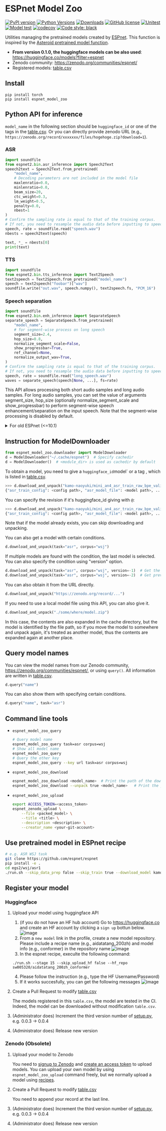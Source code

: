 # ESPnet Model Zoo

[![PyPI version](https://badge.fury.io/py/espnet-model-zoo.svg)](https://badge.fury.io/py/espnet-model-zoo)
[![Python Versions](https://img.shields.io/pypi/pyversions/espnet_model_zoo.svg)](https://pypi.org/project/espnet_model_zoo/)
[![Downloads](https://pepy.tech/badge/espnet_model_zoo)](https://pepy.tech/project/espnet_model_zoo)
[![GitHub license](https://img.shields.io/github/license/espnet/espnet_model_zoo.svg)](https://github.com/espnet/espnet_model_zoo)
[![Unitest](https://github.com/espnet/espnet_model_zoo/workflows/Unitest/badge.svg)](https://github.com/espnet/espnet_model_zoo/actions?query=workflow%3AUnitest)
[![Model test](https://github.com/espnet/espnet_model_zoo/workflows/Model%20test/badge.svg)](https://github.com/espnet/espnet_model_zoo/actions?query=workflow%3A%22Model+test%22)
[![codecov](https://codecov.io/gh/espnet/espnet_model_zoo/branch/master/graph/badge.svg)](https://codecov.io/gh/espnet/espnet_model_zoo)
[![Code style: black](https://img.shields.io/badge/code%20style-black-000000.svg)](https://github.com/psf/black)

Utilities managing the pretrained models created by [ESPnet](https://github.com/espnet/espnet). This function is inspired by the [Asteroid pretrained model function](https://github.com/mpariente/asteroid/blob/master/docs/source/readmes/pretrained_models.md).

- **From version 0.1.0, the huggingface models can be also used**: https://huggingface.co/models?filter=espnet
- Zenodo community: https://zenodo.org/communities/espnet/
- Registered models: [table.csv](espnet_model_zoo/table.csv)

## Install

```
pip install torch
pip install espnet_model_zoo
```

## Python API for inference
`model_name` in the following section should be `huggingface_id` or one of the tags in the [table.csv](espnet_model_zoo/table.csv).
Or you can directly provide zenodo URL (e.g., `https://zenodo.org/record/xxxxxxx/files/hogehoge.zip?download=1`).

### ASR

```python
import soundfile
from espnet2.bin.asr_inference import Speech2Text
speech2text = Speech2Text.from_pretrained(
    "model_name",
    # Decoding parameters are not included in the model file
    maxlenratio=0.0,
    minlenratio=0.0,
    beam_size=20,
    ctc_weight=0.3,
    lm_weight=0.5,
    penalty=0.0,
    nbest=1
)
# Confirm the sampling rate is equal to that of the training corpus.
# If not, you need to resample the audio data before inputting to speech2text
speech, rate = soundfile.read("speech.wav")
nbests = speech2text(speech)

text, *_ = nbests[0]
print(text)
```

### TTS

```python
import soundfile
from espnet2.bin.tts_inference import Text2Speech
text2speech = Text2Speech.from_pretrained("model_name")
speech = text2speech("foobar")["wav"]
soundfile.write("out.wav", speech.numpy(), text2speech.fs, "PCM_16")
```

### Speech separation

```python
import soundfile
from espnet2.bin.enh_inference import SeparateSpeech
separate_speech = SeparateSpeech.from_pretrained(
    "model_name",
    # for segment-wise process on long speech
    segment_size=2.4,
    hop_size=0.8,
    normalize_segment_scale=False,
    show_progressbar=True,
    ref_channel=None,
    normalize_output_wav=True,
)
# Confirm the sampling rate is equal to that of the training corpus.
# If not, you need to resample the audio data before inputting to speech2text
speech, rate = soundfile.read("long_speech.wav")
waves = separate_speech(speech[None, ...], fs=rate)
```

This API allows processing both short audio samples and long audio samples. For long audio samples, you can set the value of arguments segment_size, hop_size (optionally normalize_segment_scale and show_progressbar) to perform segment-wise speech enhancement/separation on the input speech. Note that the segment-wise processing is disabled by default.


<details><summary>For old ESPnet (<=10.1) </summary><div>

### ASR

```python
import soundfile
from espnet_model_zoo.downloader import ModelDownloader
from espnet2.bin.asr_inference import Speech2Text
d = ModelDownloader()
speech2text = Speech2Text(
    **d.download_and_unpack("model_name"),
    # Decoding parameters are not included in the model file
    maxlenratio=0.0,
    minlenratio=0.0,
    beam_size=20,
    ctc_weight=0.3,
    lm_weight=0.5,
    penalty=0.0,
    nbest=1
)
```

### TTS

```python
import soundfile
from espnet_model_zoo.downloader import ModelDownloader
from espnet2.bin.tts_inference import Text2Speech
d = ModelDownloader()
text2speech = Text2Speech(**d.download_and_unpack("model_name"))
```

### Speech separation

```python
import soundfile
from espnet_model_zoo.downloader import ModelDownloader
from espnet2.bin.enh_inference import SeparateSpeech
d = ModelDownloader()
separate_speech = SeparateSpeech(
    **d.download_and_unpack("model_name"),
    # for segment-wise process on long speech
    segment_size=2.4,
    hop_size=0.8,
    normalize_segment_scale=False,
    show_progressbar=True,
    ref_channel=None,
    normalize_output_wav=True,
)
```
</div></details>


## Instruction for ModelDownloader

```python
from espnet_model_zoo.downloader import ModelDownloader
d = ModelDownloader("~/.cache/espnet")  # Specify cachedir
d = ModelDownloader()  # <module_dir> is used as cachedir by default
```

To obtain a model, you need to give a `huggingface_id`model` or a tag , which is listed in [table.csv](espnet_model_zoo/table.csv).

```python
>>> d.download_and_unpack("kamo-naoyuki/mini_an4_asr_train_raw_bpe_valid.acc.best")
{"asr_train_config": <config path>, "asr_model_file": <model path>, ...}
```

You can specify the revision if it's huggingface_id giving with `@`:

```python
>>> d.download_and_unpack("kamo-naoyuki/mini_an4_asr_train_raw_bpe_valid.acc.best@<revision>")
{"asr_train_config": <config path>, "asr_model_file": <model path>, ...}
```

Note that if the model already exists, you can skip downloading and unpacking.

You can also get a model with certain conditions.

```python
d.download_and_unpack(task="asr", corpus="wsj")
```

If multiple models are found with the condition, the last model is selected.
You can also specify the condition using "version" option.

```python
d.download_and_unpack(task="asr", corpus="wsj", version=-1)  # Get the last model
d.download_and_unpack(task="asr", corpus="wsj", version=-2)  # Get previous model
```

You can also obtain it from the URL directly.

```python
d.download_and_unpack("https://zenodo.org/record/...")
```

If you need to use a local model file using this API, you can also give it.

```python
d.download_and_unpack("./some/where/model.zip")
```

In this case, the contents are also expanded in the cache directory,
but the model is identified by the file path,
so if you move the model to somewhere and unpack again,
it's treated as another model,
thus the contents are expanded again at another place.

## Query model names

You can view the model names from our Zenodo community, https://zenodo.org/communities/espnet/,
or using `query()`.  All information are written in [table.csv](espnet_model_zoo/table.csv).

```python
d.query("name")
```

You can also show them with specifying certain conditions.

```python
d.query("name", task="asr")
```

## Command line tools

- `espnet_model_zoo_query`

    ```sh
    # Query model name
    espnet_model_zoo_query task=asr corpus=wsj
    # Show all model name
    espnet_model_zoo_query
    # Query the other key
    espnet_model_zoo_query --key url task=asr corpus=wsj
    ```
- `espnet_model_zoo_download`

    ```sh
    espnet_model_zoo_download <model_name>  # Print the path of the downloaded file
    espnet_model_zoo_download --unpack true <model_name>   # Print the path of unpacked files
    ```
- `espnet_model_zoo_upload`

    ```sh
    export ACCESS_TOKEN=<access_token>
    espnet_zenodo_upload \
        --file <packed_model> \
        --title <title> \
        --description <description> \
        --creator_name <your-git-account>
    ```

## Use pretrained model in ESPnet recipe

```sh
# e.g. ASR WSJ task
git clone https://github.com/espnet/espnet
pip install -e .
cd egs2/wsj/asr1
./run.sh --skip_data_prep false --skip_train true --download_model kamo-naoyuki/wsj
```

## Register your model

### Huggingface
1. Upload your model using huggingface API

    1. (if you do not have an HF hub account) Go to https://huggingface.co and create an HF account by clicking a `sign up` bottun below.
    ![image](https://user-images.githubusercontent.com/11741550/147585941-af1a7e88-934e-4e24-b30e-4b120dbc023a.png)
    2. From a `new model` link in the profile, create a new model repository. Please include a recipe name (e.g., aidatatang_200zh) and model info (e.g., conformer) in the repository name
    ![image](https://user-images.githubusercontent.com/11741550/147586093-51c98c53-6d23-45a0-b359-14a4489cc970.png)
    3. In the espnet recipe, execulte the following command:
    ```
    ./run.sh --stage 15 --skip_upload_hf false --hf_repo sw005320/aidatatang_200zh_conformer
    ```
    4. Please follow the instruction (e.g., type the HF Username/Password)
    5. If it works succesfully, you can get the following messages
    ![image](https://user-images.githubusercontent.com/11741550/147586699-a3bb5a49-8b59-417d-b376-4d1ec270fb71.png)

1. Create a Pull Request to modify [table.csv](espnet_model_zoo/table.csv)

    The models registered in this `table.csv`, the model are tested in the CI.
    Indeed, the model can be downloaded without modification `table.csv`.
1. (Administrator does) Increment the third version number of [setup.py](setup.py), e.g. 0.0.3 -> 0.0.4
1. (Administrator does) Release new version


### Zenodo (Obsolete)

1. Upload your model to Zenodo

    You need to [signup to Zenodo](https://zenodo.org/) and [create an access token](https://zenodo.org/account/settings/applications/tokens/new/) to upload models.
    You can upload your own model by using `espnet_model_zoo_upload` command freely,
    but we normally upload a model using [recipes](https://github.com/espnet/espnet/blob/master/egs2/TEMPLATE).

1. Create a Pull Request to modify [table.csv](espnet_model_zoo/table.csv)

    You need to append your record at the last line.
1. (Administrator does) Increment the third version number of [setup.py](setup.py), e.g. 0.0.3 -> 0.0.4
1. (Administrator does) Release new version

